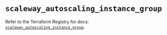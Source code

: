 # `scaleway_autoscaling_instance_group`

Refer to the Terraform Registry for docs: [`scaleway_autoscaling_instance_group`](https://registry.terraform.io/providers/scaleway/scaleway/2.59.0/docs/resources/autoscaling_instance_group).

